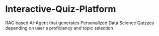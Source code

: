 # Interactive-Quiz-Platform
RAG based AI-Agent that generates Personalized Data Science Quizzes depending on user's proficiency and topic selection
